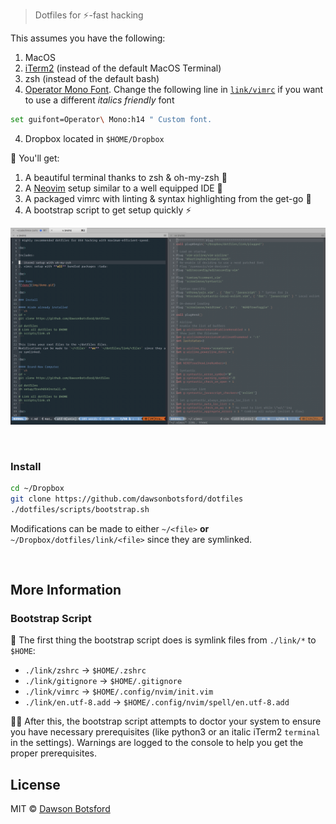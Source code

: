> Dotfiles for ⚡️-fast hacking

This assumes you have the following:

1. MacOS
2. [iTerm2](https://www.iterm2.com/) (instead of the default MacOS Terminal)
3. zsh (instead of the default bash)
4. [Operator Mono Font](https://www.typography.com/blog/introducing-operator). Change the following line in [`link/vimrc`](link/vimrc) if you want to use a different *italics friendly* font
```sh
set guifont=Operator\ Mono:h14 " Custom font.
```
4. Dropbox located in `$HOME/Dropbox`

🎁 You'll get:

1. A beautiful terminal thanks to zsh & oh-my-zsh 💁
2. A [Neovim](https://neovim.io/) setup similar to a well equipped IDE 💅
3. A packaged vimrc with linting & syntax highlighting from the get-go 🎨
4. A bootstrap script to get setup quickly ⚡️

![demo](img/demo.png)

<br>

### Install

```sh
cd ~/Dropbox
git clone https://github.com/dawsonbotsford/dotfiles
./dotfiles/scripts/bootstrap.sh
```

Modifications can be made to either `~/<file>` **or** `~/Dropbox/dotfiles/link/<file>` since they are symlinked.

<br>

## More Information

### Bootstrap Script

🔗 The first thing the bootstrap script does is symlink files from `./link/*` to `$HOME`:

* `./link/zshrc` -> `$HOME/.zshrc`
* `./link/gitignore` -> `$HOME/.gitignore`
* `./link/vimrc` -> `$HOME/.config/nvim/init.vim`
* `./link/en.utf-8.add` -> `$HOME/.config/nvim/spell/en.utf-8.add`

👩‍⚕️ After this, the bootstrap script attempts to doctor your system to ensure you have necessary prerequisites (like python3 or an italic iTerm2 `terminal` in the settings). Warnings are logged to the console to help you get the proper prerequisites.

## License

MIT © [Dawson Botsford](https://dawsbot.com)
